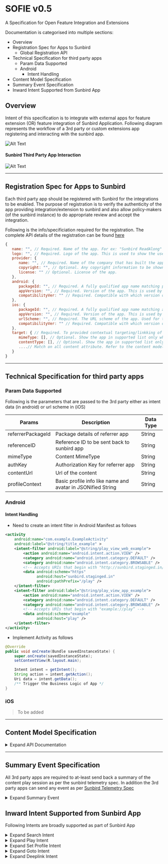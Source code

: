 # SOFIE v0.5
A Specification for Open Feature Integration and Extensions

Documentation is categorised into multiple sections:
* Overview
* Registration Spec for Apps to Sunbird
    * Global Registration API
* Technical Specification for third party apps
    * Param Data Supported
    * Android
      * Intent Handling
* Content Model Specification
* Summary Event Specification  
* Inward Intent Supported from Sunbird App  


## Overview
Intent of this specification is to integrate with external apps for feature extension (OR) feature integration of Sunbird Application. Following diagram represents the workflow of a 3rd party or custom extensions app registering and interacting with the sunbird app.

![Alt Text](attachments/2016411649/2164949010.png)




#### Sunbird Third Party App Interaction

![Alt Text](attachments/2016411649/2165604363.png)

---

## Registration Spec for Apps to Sunbird

Each third party app should be registered with Sunbird for the integrations to be enabled. The purpose of registration is to verify the authenticity of the app providing integration/extension to sunbird and also allow policy-makers (of the sunbird instance) to do appropriate review and accept the integration. 

Following is the info/specificiation required for the registration. The complete API details of the registration can be found [here](https://github.com/sunbird-specs/SOFIE/blob/main/registration.md)

```javascript
{
   name: "", // Required. Name of the app. For ex: "Sunbird ReadAlong"
   logo: "", // Required. Logo of the app. This is used to show the user to select the extension app he chooses to open with.
   provider: {
      name: "", // Required. Name of the company that has built the app
      copyright: "", // Optional. Any copyright information to be shown
      license: "" // Optional. License of the app.
   },
   android: {
      packageId: "", // Required. A fully qualified app name matching play store app id. For ex: "com.sunbird.readalong.app"
      appVersion: "", // Required. Version of the app. This is used by sunbird to check if the app is installed locally
      compatibilityVer: "" // Required. Compatible with which version of sunbird app.
   },
   ios: {
      packageId: "", // Required. A fully qualified app name matching app store app id. For ex: "com.sunbird.readalong.app"
      appVersion: "", // Required. Version of the app. This is used by sunbird to check if the app is installed locally
      urlScheme: "", // Required. The URL scheme of the app. Used for the app invocation.
      compatibilityVer: "" // Required. Compatible with which version of sunbird app.
   },
   target: { // Required. To provided contextual targeting/linkking of the app. For ex: Show "Open With" only for PDF content.
      mimeType: [], // Optional. Show the app in supported list only when matched the given mime types. For ex: mimeType: ["application/pdf"] would target only PDF content
      contentType: [], // Optional. Show the app in supported list only when matched the given content type. For ex: mimeType: ["application/pdf"] would target only PDF content
      ....// Match on all content attribute. Refer to the content model spec linked in the "Content Model Specification" section
   }
}
```
---

## Technical Specification for third party apps

### Param Data Supported

Following is the parameters that are passed to the 3rd party either as intent data (in android) or url scheme in (iOS)

| Params | Description | Data Type|
| -- | -- | -- |
| referrerPackageId | Package details of referrer app | String |
| referenceID | Reference ID to be sent back to sunbird app | String |
| mimeType | Content MimeType | String |
| authKey | Authorization Key for referrer app | String |
| contentUrl | Url of the content | String |
| profileContext | Basic profile info like name and avatar in JSONified String | String |

### Android

#### Intent Handling

* Need to create an intent filter in Android Manifest as follows 
```xml
<activity
    android:name="com.example.ExampleActivity"
    android:label="@string/title_example" >
    <intent-filter android:label="@string/play_view_web_example">
        <action android:name="android.intent.action.VIEW" />
        <category android:name="android.intent.category.DEFAULT" />
        <category android:name="android.intent.category.BROWSABLE" />
        <!-- Accepts URIs that begin with "http://sunbird.staginged.in/play” -->
        <data android:scheme="https"
              android:host="sunbird.staginged.in"
              android:pathPrefix="/play" />
    </intent-filter>
    <intent-filter android:label="@string/play_view_app_example">
        <action android:name="android.intent.action.VIEW" />
        <category android:name="android.intent.category.DEFAULT" />
        <category android:name="android.intent.category.BROWSABLE" />
        <!-- Accepts URIs that begin with "example://play” -->
        <data android:scheme="example"
              android:host="play" />
    </intent-filter>
</activity>
```
* Implement Activity as follows
```java
@Override
public void onCreate(Bundle savedInstanceState) {
    super.onCreate(savedInstanceState);
    setContentView(R.layout.main);

    Intent intent = getIntent();
    String action = intent.getAction();
    Uri data = intent.getData();
    /** Trigger the Business Logic of App */
}
```

### iOS

> To be added
---

## Content Model Specification
<details>
<summary>Expand API Documentation</summary>
The third party apps should do a HTTP GET call on the contentUrl parameter sent via the intent data.

```
GET intentdata.contentUrl

Headers {
  X-App-ID: <ID of the App>,
  X-App-Version: <Version of the App>,
  X-Device-ID: <Device Id>
}
```

```javascript
{
   id: "api.content.read",
   ver: "v1",
   ts: "2021-02-10 04:27:14:674+0000",
   params: {
      msgid: "90e184d1-c52c-106b-c410-6a168900ef05",
      err: "",
      status: "success",
      errmsg: ""
   },
   responseCode: "OK",
   result: {
      content: {} // Refer to the content model schema defined below
   }
}
```
For More Details on the content model refer Sunbird Documentation.
* content - https://github.com/sunbird-specs/LearningObjectModel/blob/main/v1/schemas/content/1.0/schema.json
* collection - https://github.com/sunbird-specs/LearningObjectModel/blob/main/v1/schemas/collection/1.0/schema.json
</details>

---

## Summary Event Specification

All 3rd party apps are required to at-least send back a summary of the content play session as per the sunbird telemetry spec. In addition the 3rd party apps can send any event as per [Sunbird Telemetry Spec](https://github.com/sunbird-specs/Telemetry/blob/main/specification.md)
<details>
<summary>Expand Summary Event</summary>
https://github.com/sunbird-specs/Telemetry/blob/main/v3_event_details.md/#summary

```javascript
{
  "edata": {
    "type": String, // Required. Type of summary. Free text. "session", "app", "tool" etc
    "mode": String, // Optional.
    "starttime": Long, // Required. Epoch Timestamp of app start. Retrieved from first event.
    "endtime": Long, // Required. Epoch Timestamp of app end. Retrieved from last event.
    "timespent": Double, // Required. Total time spent by visitor on app in seconds excluding idle time.
    "pageviews": Long, // Required. Total page views per session(count of CP_IMPRESSION)
    "interactions": Long, // Required. Count of interact events
    "envsummary": [{ // Optional
        "env": String, // High level env within the app (content, domain, resources, community)
        "timespent": Double, // Time spent per env
        "visits": Long // count of times the environment has been visited
    }],
    "eventssummary": [{ // Optional
        "id": String, // event id such as CE_START, CE_END, CP_INTERACT etc.
        "count": Long // Count of events.
    }],
    "pagesummary": [{ // Optional
        "id": String, // Page id
        "type": String, // type of page - view/edit
        "env": String, // env of page
        "timespent": Double, // Time taken per page
        "visits": Long // Number of times each page was visited
    }],
    "extra": [{ // Optional. Additional summary data specific to mime type or app. For ex: wordsPerMin
        "id": String, // Required. Key for the extra data
        "value": String // Required. Value for the extra data
    }]
  }
}
```
</details>

## Inward Intent Supported from Sunbird App

Following Intents are broadly supported as part of Sunbird App

<details>  
    <summary>Expand Search Intent</summary>

```javascript
    package: 'org.sunbird.app',
    action: 'android.intent.action.VIEW',
    extras: {
         type: 'ACTION_SEARCH',
         payload: {
             request: {
                 {"filters":
                    {
                        "se_boards":["CBSE"],
                        "se_mediums":["English"],
                        "se_gradeLevels":["Class 10"],
                        "subject":[],
                        "audience":[],
                        "primaryCategory":["Digital Textbook"]},
                        "fields":[
                            "name","appIcon","mimeType","gradeLevel","identifier","medium","pkgVersion","board","subject","resourceType","primaryCategory","contentType","channel","organisation","trackable","se_boards","se_subjects","se_mediums","se_gradeLevels"],
                        "facets":["subject"]}
             }
         }
    }
```
</details>


<details>  
    <summary>
    Expand Play Intent
    </summary>

```javascript
    package: 'org.sunbird.app',
    action: 'android.intent.action.VIEW',
    extras: {
         type: 'ACTION_PLAY',
         payload: {
             request: {
                 "objectId": "do_id", // Can be Content ID/Question Set ID/Event Set ID/                     // Action Set ID
                 "collection": "do_id"
             }
         }
    }
```
</details>

<details>  
    <summary>
    Expand Set Profile Intent
    </summary>

```javascript
    package: 'org.sunbird.app',
    action: 'android.intent.action.VIEW',
    extras: {
         type: 'ACTION_SETPROFILE',
         payload: {
             request: {
                 {"filters":
                    {
                        "se_boards":["CBSE"],
                        "se_mediums":["English"],
                        "se_gradeLevels":["Class 10"]
                    }
                }
            }
         }
    }   
```
</details>

<details>  
    <summary>
    Expand Goto Intent
    </summary>
    
```javascript
    package: 'org.sunbird.app',
    action: 'android.intent.action.VIEW',
    extras: {
         type: 'ACTION_GOTO',
         payload: {
             request: {
                 "route": "routeUrl", 
                 "params": {
                     ....     // Can be optional
                 }
             }
         }
    }
```
</details>

<details>  
    <summary>
    Expand Deeplink Intent
    </summary>

```javascript
    package: 'org.sunbird.app',
    action: 'android.intent.action.VIEW',
    extras: {
         type: 'ACTION_DEEPLINK',
         payload: {
             request: {
                 "url": "routeUrl"
             }
         }
    }
```
</details>
